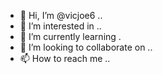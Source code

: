 - 👋 Hi, I’m @vicjoe6 ..
- 👀 I’m interested in ..
- 🌱 I’m currently learning .
- 💞️ I’m looking to collaborate on ..
- 📫 How to reach me ..

<!---
vicjoe6/vicjoe6 is a ✨ special ✨ repository because its `README.md` (this file) appears on your GitHub profile.
You can click the Preview link to take a look at your changes.
--->
